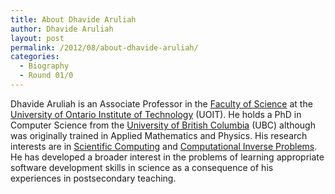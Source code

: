 ```yaml
---
title: About Dhavide Aruliah
author: Dhavide Aruliah
layout: post
permalink: /2012/08/about-dhavide-aruliah/
categories:
  - Biography
  - Round 01/0
---
```

Dhavide Aruliah is an Associate Professor in the <a href="http://www.science.uoit.ca" target="_blank">Faculty of Science</a> at the <a href="http://www.uoit.ca" target="_blank">University of Ontario Institute of Technology</a> (UOIT). He holds a PhD in Computer Science from the <a href="http://www.cs.ubc.ca" target="_blank">University of British Columbia</a> (UBC) although was originally trained in Applied Mathematics and Physics. His research interests are in <a href="http://en.wikipedia.org/wiki/Scientific_computing" target="_blank">Scientific Computing</a> and <a href="http://en.wikipedia.org/wiki/Inverse_problems" target="_blank">Computational Inverse Problems</a>. He has developed a broader interest in the problems of learning appropriate software development skills in science as a consequence of his experiences in postsecondary teaching.
